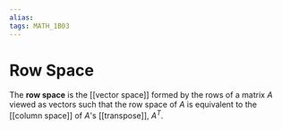 ```yaml
---
alias:
tags: MATH_1B03
---
```

# Row Space
The **row space** is the [[vector space]] formed by the rows of a matrix $A$ viewed as vectors such that the row space of $A$ is equivalent to the [[column space]] of $A$'s [[transpose]], $A^{T}$. 